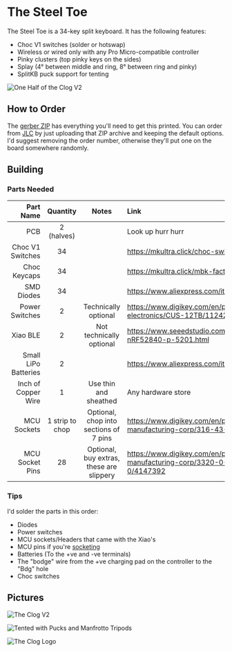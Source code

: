 The Steel Toe
=============

The Steel Toe is a 34-key split keyboard. It has the following features:

- Choc V1 switches (solder or hotswap)
- Wireless or wired only with any Pro Micro-compatible controller
- Pinky clusters (top pinky keys on the sides)
- Splay (4° between middle and ring, 8° between ring and pinky)
- SplitKB puck support for tenting

<!-- TODO: update pics -->
![](./pictures/clog-v2-left-half.jpg "One Half of the Clog V2")

## How to Order

The [gerber ZIP](./clog-v3.zip) has everything you'll need to get this printed.
You can order from [JLC](https://jlcpcb.com) by just uploading that ZIP archive and keeping
the default options. I'd suggest removing the order number, otherwise they'll put
one on the board somewhere randomly.

## Building

### Parts Needed

Part Name            | Quantity        | Notes                                    | Link
--------------------:|:---------------:|:----------------------------------------:|:----
PCB                  | 2 (halves)      |                                          | Look up hurr hurr
Choc V1 Switches     | 34              |                                          | <https://mkultra.click/choc-switches>
Choc Keycaps         | 34              |                                          | <https://mkultra.click/mbk-factory-colors>
SMD Diodes           | 34              |                                          | <https://www.aliexpress.com/item/3256802562651339.html>
Power Switches       | 2               | Technically optional                     | <https://www.digikey.com/en/products/detail/nidec-copal-electronics/CUS-12TB/1124222>
Xiao BLE             | 2               | Not technically optional                 | <https://www.seeedstudio.com/Seeed-XIAO-BLE-nRF52840-p-5201.html>
Small LiPo Batteries | 2               |                                          | <https://www.aliexpress.com/item/2251832610867849.html>
Inch of Copper Wire  | 1               | Use thin and sheathed                    | Any hardware store
MCU Sockets          | 1 strip to chop | Optional, chop into sections of 7 pins   | <https://www.digikey.com/en/products/detail/mill-max-manufacturing-corp/316-43-164-41-006000/1212147>
MCU Socket Pins      | 28              | Optional, buy extras, these are slippery | <https://www.digikey.com/en/products/detail/mill-max-manufacturing-corp/3320-0-00-15-00-00-03-0/4147392>

### Tips

I'd solder the parts in this order:

- Diodes
- Power switches
- MCU sockets/Headers that came with the Xiao's
- MCU pins if you're [socketing](https://docs.splitkb.com/hc/en-us/articles/360011263059-How-do-I-socket-a-microcontroller-)
- Batteries (To the +ve and -ve terminals)
- The "bodge" wire from the +ve charging pad on the controller to the "Bdg" hole
- Choc switches

## Pictures

![](./pictures/clog-v2-both-halves.jpg "The Clog V2")

![](./pictures/clog-v2-tented.jpg "Tented with Pucks and Manfrotto Tripods")

![](./pictures/clog-v2-logo.jpg "The Clog Logo")
